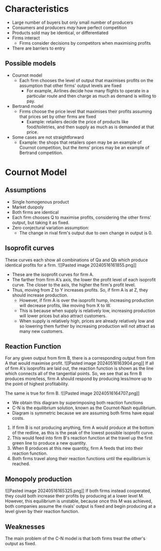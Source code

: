 # Characteristics
- Large number of buyers but only small number of producers
- Consumers and producers *may* have perfect competition
- Products sold may be identical, or differentiated
- Firms interact
	- Firms consider decisions by competitors when maximising profits
- There are barriers to entry
## Possible models
- Cournot model
	- Each firm chooses the level of output that maximises profits on the assumption that other firms' output levels are fixed
		- For example, Airlines decide how many flights to operate in a particular route and then charge as much as demand is willing to pay.
- Bertrand model
	- Firms choose the price level that maximises their profits assuming that prices set by other firms are fixed
		- Example: retailers decide the price of products like food/toiletries, and then supply as much as is demanded at that price.
- Some cases are not straightforward
	- Example: the shops that retailers open may be an example of Cournot competition, but the items' prices may be an example of Bertrand competition.
# Cournot Model
## Assumptions
- Single homogenous product
- Market duopoly
- Both firms are identical
- Each firm chooses Q to maximise profits, considering the other firms' output, but taking it as fixed.
- Zero conjectural variation assumption:
	- The change in rival firm's output due to own change in output is 0.
## Isoprofit curves
These curves each show all combinations of Qa and Qb which produce identical profits for a firm.
![[Pasted image 20240516161855.png]]
- These are the isoprofit curves for firm A.
- The farther from firm A's axis, the lower the profit level of each isoprofit curve. The closer to the axis, the higher the firm's profit level.
- Thus, moving from Z to Y increases profits. So, if firm A is at Z, they should increase production.
	- However, if firm A is over the isoprofit hump, increasing production will decrease profits, like moving from X to W.
	- This is because when supply is relatively low, increasing production will lower prices but also attract customers.
	- When supply is relatively high, prices are already relatively low and so lowering them further by increasing production will not attract as many new customers.
## Reaction Function
For any given output from firm B, there is a corresponding output from firm A that would maximise profit.
![[Pasted image 20240516163904.png]]
If all of firm A's isoprofits are laid out, the reaction function is shown as the line which connects all of the tangential points.
So, we see that as firm B produces more/less, firm A should respond by producing less/more up to the point of highest profitability.

The same is true for firm B.
![[Pasted image 20240516164707.png]]
- We obtain this diagram by superimposing both reaction functions
- C-N is the equilibrium solution, known as the Cournot-Nash equilibrium.
- Diagram is symmetric because we are assuming both firms have equal costs.

1. If firm B is not producing anything, firm A would produce at the bottom of the redline, as this is the peak of the lowest possible isoprofit curve.
2. This would feed into firm B's reaction function at the travel up the first green line to produce a new quantity.
3. When B produces at this new quantity, firm A feeds that into their reaction function.
4. Both firms travel along their reaction functions until the equilibrium is reached.
## Monopoly production
![[Pasted image 20240516165325.png]]
If both firms instead cooperated, they could both increase their profits by producing at a lower level M. However, this equilibrium is unstable, because once this M was achieved, both companies assume the rivals' output is fixed and begin producing at a level given by their reaction function.
## Weaknesses
The main problem of the C-N model is that both firms treat the other's output as fixed. 

